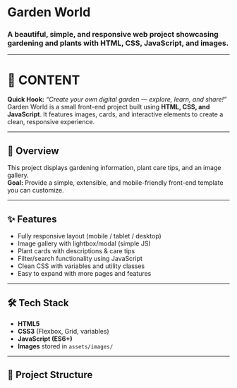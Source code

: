 # Garden World

### A beautiful, simple, and responsive web project showcasing gardening and plants with HTML, CSS, JavaScript, and images.

---

# 🧠 CONTENT
**Quick Hook:** *“Create your own digital garden — explore, learn, and share!”*  
Garden World is a small front-end project built using **HTML, CSS, and JavaScript**. It features images, cards, and interactive elements to create a clean, responsive experience.

---

## 🚀 Overview
This project displays gardening information, plant care tips, and an image gallery.  
**Goal:** Provide a simple, extensible, and mobile-friendly front-end template you can customize.

---

## ✨ Features
- Fully responsive layout (mobile / tablet / desktop)
- Image gallery with lightbox/modal (simple JS)
- Plant cards with descriptions & care tips
- Filter/search functionality using JavaScript
- Clean CSS with variables and utility classes
- Easy to expand with more pages and features

---

## 🛠 Tech Stack
- **HTML5**
- **CSS3** (Flexbox, Grid, variables)
- **JavaScript (ES6+)**
- **Images** stored in `assets/images/`

---

## 📁 Project Structure
